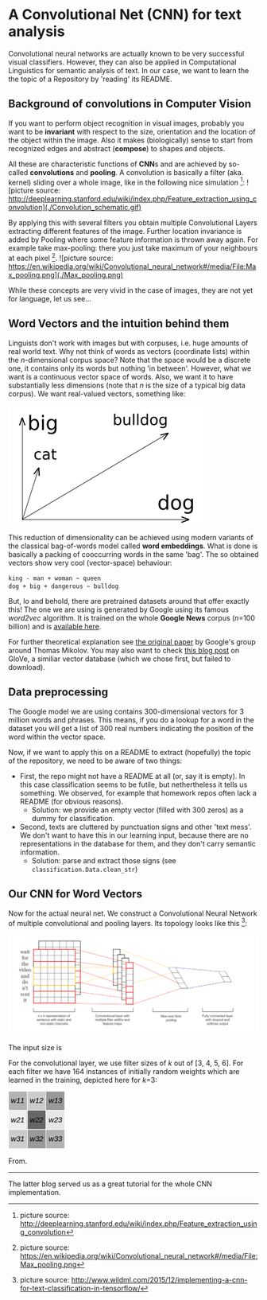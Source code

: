 A Convolutional Net (CNN) for text analysis
===========================================

Convolutional neural networks are actually known to be very successful
visual classifiers. However, they can also be applied in Computational
Linguistics for semantic analysis of text. In our case, we want to
learn the the topic of a Repository by 'reading' its README.

Background of convolutions in Computer Vision
---------------------------------------------

If you want to perform object recognition in visual images, probably
you want to be __invariant__ with respect to the size, orientation and the location
of the object within the image. Also it makes (biologically) sense to
start from recognized edges and abstract (__compose__) to shapes and objects.

All these are characteristic functions of **CNN**s  and are achieved by so-called
**convolutions** and **pooling**. A convolution is
basically a filter (aka. kernel) sliding over a whole image, like in the
following nice simulation [^1]:
![picture source: http://deeplearning.stanford.edu/wiki/index.php/Feature_extraction_using_convolution](./Convolution_schematic.gif)

By applying this with several filters you obtain multiple Convolutional Layers
extracting different features of the image. 
Further location invariance is added by Pooling where some feature
information is thrown away again. For example take max-pooling: there you just take maximum
of your neighbours at each pixel [^2].
![picture source: https://en.wikipedia.org/wiki/Convolutional_neural_network#/media/File:Max_pooling.png](./Max_pooling.png)

While these concepts are very vivid in the case of images, they are not yet for language, let us see...

Word Vectors and the intuition behind them
------------------------------------------

Linguists don't work with images but with corpuses, i.e. huge amounts of real world text.
Why not think of words as vectors (coordinate lists) within the _n_-dimensional corpus space?
Note that the space would be a discrete one, it contains only its words but nothing 'in between'.
However, what we want is a continuous vector space of words. Also, we want it to have
substantially less dimensions (note that _n_ is the size of a typical big data corpus).
We want real-valued vectors, something like:

![picture of vectors in space](./word_vector_space.png)

This reduction of dimensionality can be achieved using modern variants
of the classical bag-of-words model called **word embeddings**.
What is done is basically a packing of cooccurring words in the same 'bag'.
The so obtained vectors show very cool (vector-space) behaviour:
    
    king - man + woman ~ queen
    dog + big + dangerous ~ bulldog

But, lo and behold, there are pretrained datasets around that offer exactly this!
The one we are using is generated by Google using its famous *word2vec* algorithm.
It is trained on the whole **Google News** corpus (_n_=100 billion) and is [available here](https://drive.google.com/file/d/0B7XkCwpI5KDYNlNUTTlSS21pQmM/edit).
    
For further theoretical explanation see [the original paper](http://arxiv.org/pdf/1310.4546.pdf)
by Google's group around Thomas Mikolov.
You may also want to check [this blog post](http://www.foldl.me/2014/glove-python/) on GloVe,
a similiar vector database (which we chose first, but failed to download).

Data preprocessing
------------------
The Google model we are using contains 300-dimensional vectors for 3 million words and phrases.
This means, if you do a lookup for a word in the dataset you will get a list of 300 real numbers
indicating the position of the word within the vector space.

Now, if we want to apply this on a README to extract (hopefully) the topic of the repository,
we need to be aware of two things:
* First, the repo might not have a README at all (or, say it is empty). In this case classification
seems to be futile, but nethertheless it tells us something. We observed, for example that
homework repos often lack a README (for obvious reasons).
  * Solution: we provide an empty vector (filled with 300 zeros) as a dummy for classification.
* Second, texts are cluttered by punctuation signs and other 'text mess'. We don't want to have
this in our learning input, because there are no representations in the database for them,
and they don't carry semantic information.
  * Solution: parse and extract those signs (see `classification.Data.clean_str`)


Our CNN for Word Vectors
------------------------

Now for the actual neural net. We construct a Convolutional Neural Network of multiple
convolutional and pooling layers. Its topology looks like this [^3]:

![picture of cnn topology](./cnn_topology.png)

The input size is 

For the convolutional layer, we use filter sizes of _k_ out of [3, 4, 5, 6].
For each filter we have 164 instances of initially random weights which are learned in the training, depicted here for _k_=3:

![picture of filter matrix](./filter_matrix.png)

From.

_________________________

[^1]: picture source: http://deeplearning.stanford.edu/wiki/index.php/Feature_extraction_using_convolution

[^2]: picture source: https://en.wikipedia.org/wiki/Convolutional_neural_network#/media/File:Max_pooling.png

[^3]: picture source: http://www.wildml.com/2015/12/implementing-a-cnn-for-text-classification-in-tensorflow/

The latter blog served us as a great tutorial for the whole CNN implementation.
